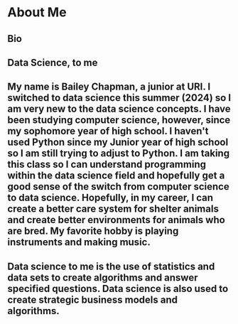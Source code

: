 # About Me
<!-- TIP:
markdown is related to HTML, designed to be more human friendly; but you
can also use html in markdown files, and markdown comments are HTML comments
There are comments throught out this file (and will be in other assignments to)
that are for you while you're working, but don't need to be visible in the final
document.  Be sure to put your work, that you want graded *not* in a comment
-->

<!-- TODO:
include a 3 sentence summary of the most important points you want me to
remember from the following
-->

## Bio
<!-- TODO:
include here anything you want me to know about you and anything that
may help me understand your work in the course, for example:
your name,
 your pronouns,
favorite hobbies,
career aspirations,
why you're taking this class-->



## Data Science, to me

<!-- TODO:
define data science in your own words. -->


<!-- TODO:  -->


## My name is Bailey Chapman, a junior at URI. I switched to data science this summer (2024) so I am very new to the data science concepts. I have been studying computer science, however, since my sophomore year of high school. I haven't used Python since my Junior year of high school so I am still trying to adjust to Python. I am taking this class so I can understand programming within the data science field and hopefully get a good sense of the switch from computer science to data science. Hopefully, in my career, I can create a better care system for shelter animals and create better environments for animals who are bred. My favorite hobby is playing instruments and making music.

## Data science to me is the use of statistics and data sets to create algorithms and answer specified questions. Data science is also used to create strategic business models and algorithms. 
